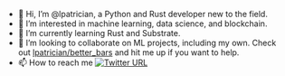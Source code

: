 - 👋 Hi, I’m @lpatrician, a Python and Rust developer new to the field.
- 👀 I’m interested in machine learning, data science, and blockchain.
- 🌱 I’m currently learning Rust and Substrate.
- 💞️ I’m looking to collaborate on ML projects, including my own. Check out [lpatrician/better_bars](https://github.com/lpatrician/better_bars) and hit me up if you want to help.
- 📫 How to reach me [![Twitter URL](https://img.shields.io/twitter/url/https/twitter.com/LeoPatrician.svg?style=social&label=Follow%20%40LeoPatrician)](https://twitter.com/leopatrician)


<!---
lpatrician/lpatrician is a ✨ special ✨ repository because its `README.md` (this file) appears on your GitHub profile.
You can click the Preview link to take a look at your changes.
--->
